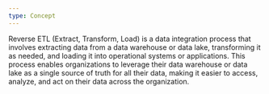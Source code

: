 ```yaml
---
type: Concept
---
```


Reverse ETL (Extract, Transform, Load) is a data integration process that involves extracting data from a data warehouse or data lake, transforming it as needed, and loading it into operational systems or applications. This process enables organizations to leverage their data warehouse or data lake as a single source of truth for all their data, making it easier to access, analyze, and act on their data across the organization.
